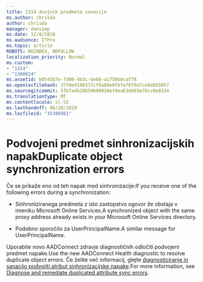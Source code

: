 ```yaml
---
title: 1314 dvojnik predmeta sanacije
ms.author: chrisda
author: chrisda
manager: dansimp
ms.date: 12/8/2018
ms.audience: ITPro
ms.topic: article
ROBOTS: NOINDEX, NOFOLLOW
localization_priority: Normal
ms.custom:
- "1314"
- "1300024"
ms.assetid: b8543b7e-fd00-4b3c-be68-a1758b8caf78
ms.openlocfilehash: 37f8e4198337cf6a88e8fbfa7070a7ce9e665057
ms.sourcegitcommit: 5fb7a4b28859690020efdea630d03e70cc0e6334
ms.translationtype: MT
ms.contentlocale: sl-SI
ms.lasthandoff: 06/28/2019
ms.locfileid: "35388981"
---
```

# <a name="duplicate-object-synchronization-errors"></a><span data-ttu-id="298d0-102">Podvojeni predmet sinhronizacijskih napak</span><span class="sxs-lookup"><span data-stu-id="298d0-102">Duplicate object synchronization errors</span></span>

<span data-ttu-id="298d0-103">Če se prikaže eno od teh napak med sinhronizacije:</span><span class="sxs-lookup"><span data-stu-id="298d0-103">If you receive one of the following errors during a synchronization:</span></span>

- <span data-ttu-id="298d0-104">Sinhroniziranega predmeta z isto zastopstvo ogovor že obstaja v imeniku Microsoft Online Services.</span><span class="sxs-lookup"><span data-stu-id="298d0-104">A synchronized object with the same proxy address already exists in your Microsoft Online Services directory.</span></span>

- <span data-ttu-id="298d0-105">Podobno sporočilo za UserPrincipalName.</span><span class="sxs-lookup"><span data-stu-id="298d0-105">A similar message for UserPrincipalName.</span></span>

<span data-ttu-id="298d0-106">Uporabite novo AADConnect zdravje diagnostičnih odločiti podvojeni predmet napake.</span><span class="sxs-lookup"><span data-stu-id="298d0-106">Use the new AADConnect Health diagnostic to resolve duplicate object errors.</span></span> <span data-ttu-id="298d0-107">Če želite več informacij, glejte [diagnosticiranje in sanacijo podvojiti atribut sinhronizacijske napake](https://docs.microsoft.com/azure/active-directory/hybrid/how-to-connect-health-diagnose-sync-errors).</span><span class="sxs-lookup"><span data-stu-id="298d0-107">For more information, see [Diagnose and remediate duplicated attribute sync errors](https://docs.microsoft.com/azure/active-directory/hybrid/how-to-connect-health-diagnose-sync-errors).</span></span>
